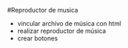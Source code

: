 #Reproductor de musica
* vincular archivo de música con html
* realizar reproductor de música
* crear botones

